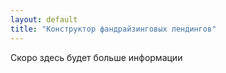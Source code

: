 ```yaml
---
layout: default
title: "Конструктор фандрайзинговых лендингов"
---
```


Скоро здесь будет больше информации
